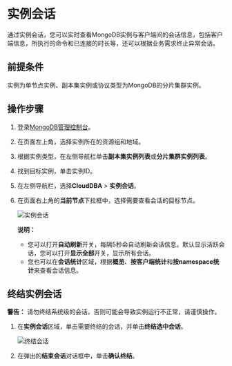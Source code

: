 # 实例会话

通过实例会话，您可以实时查看MongoDB实例与客户端间的会话信息，包括客户端信息，所执行的命令和已连接的时长等，还可以根据业务需求终止异常会话。

## 前提条件

实例为单节点实例、副本集实例或协议类型为MongoDB的分片集群实例。

## 操作步骤

1.  登录[MongoDB管理控制台](https://mongodb.console.aliyun.com/)。

2.  在页面左上角，选择实例所在的资源组和地域。

3.  根据实例类型，在左侧导航栏单击**副本集实例列表**或**分片集群实例列表**。

4.  找到目标实例，单击实例ID。

5.  在左侧导航栏，选择**CloudDBA** \> **实例会话**。

6.  在页面右上角的**当前节点**下拉框中，选择需要查看会话的目标节点。

    ![实例会话](https://static-aliyun-doc.oss-accelerate.aliyuncs.com/assets/img/zh-CN/1878594261/p58965.png)

    **说明：**

    -   您可以打开**自动刷新**开关，每隔5秒会自动刷新会话信息。默认显示活跃会话，您可以打开**显示全部**开关，显示所有会话。
    -   您也可以在**会话统计**区域，根据**概览**、**按客户端统计**和**按namespace统计**来查看会话信息。

## 终结实例会话

**警告：** 请勿终结系统级的会话，否则可能会导致实例运行不正常，请谨慎操作。

1.  在**实例会话**区域，单击需要终结的会话，并单击**终结选中会话**。

    ![终结会话](https://static-aliyun-doc.oss-accelerate.aliyuncs.com/assets/img/zh-CN/1878594261/p58996.png)

2.  在弹出的**结束会话**对话框中，单击**确认终结**。


